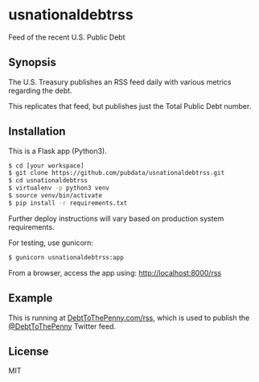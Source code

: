 # usnationaldebtrss
Feed of the recent U.S. Public Debt

## Synopsis
The U.S. Treasury publishes an RSS feed daily with various metrics regarding the debt.

This replicates that feed, but publishes just the Total Public Debt number.


## Installation
This is a Flask app (Python3).

``` sh
$ cd [your workspace]
$ git clone https://github.com/pubdata/usnationaldebtrss.git
$ cd usnationaldebtrss
$ virtualenv -p python3 venv
$ source venv/bin/activate
$ pip install -r requirements.txt
``` 

Further deploy instructions will vary based on production system requirements.

For testing, use gunicorn:

``` sh
$ gunicorn usnationaldebtrss:app
``` 

From a browser, access the app using: [http://localhost:8000/rss](http://localhost:8000/rss)

## Example

This is running at [DebtToThePenny.com/rss](http://www.debttothepenny.com/rss), which is used to publish the [@DebtToThePenny](https://twitter.com/debttothepenny) Twitter feed.

## License

MIT
